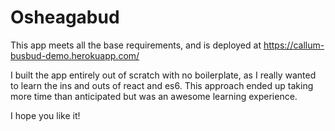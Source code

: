# Osheagabud


This app meets all the base requirements, and is deployed at https://callum-busbud-demo.herokuapp.com/

I built the app entirely out of scratch with no boilerplate, as I really wanted to learn the ins and outs of react
and es6. This approach ended up taking more time than anticipated but was an awesome learning experience.

I hope you like it!
